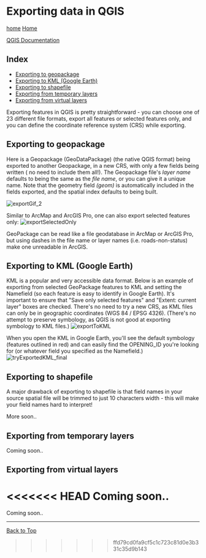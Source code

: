 
# Exporting data in QGIS

[home](../README.md)
[Home](../README.md)

[QGIS Documentation](https://docs.qgis.org/testing/en/docs/gentle_gis_introduction/data_capture.html)

## Index
* [Exporting to geopackage](#Exporting-to-geopackage)
* [Exporting to KML (Google Earth)](#Exporting-to-KML)
* [Exporting to shapefile](#Exporting-to-shapefile)
* [Exporting from temporary layers](#Exporting-from-temporary-layers)
* [Exporting from virtual layers](#Exporting-from-virtual-layers)

Exporting features in QGIS is pretty straightforward - you can choose one of 23 different file formats, export all features or selected features only, and you can define the coordinate reference system (CRS) while exporting.

## Exporting to geopackage
Here is a Geopackage (GeoDataPackage) (the native QGIS format) being exported to another Geopackage, in a new CRS, with only a few fields being written ( no need to include them all!). The Geopackage file's *layer name* defaults to being the same as the *file name*, or you can give it a unique name. Note that the geometry field *(geom)*  is automatically included in the fields exported, and the spatial index defaults to being built.

![exportGif_2](https://github.com/gecko2019/gis-pantry/blob/master/docs/getting-started-with-QGIS/images/exportGif_2.gif "Wheeeee!!")

Similar to ArcMap and ArcGIS Pro, one can also export selected features only:
![exportSelectedOnly](https://github.com/gecko2019/gis-pantry/blob/master/docs/getting-started-with-QGIS/images/exportSelectedOnly.gif "Just these polygons..")

GeoPackage can be read like a file geodatabase in ArcMap or ArcGIS Pro, but using dashes in the file name or layer names (i.e. roads-non-status) make one unreadable in ArcGIS.

## Exporting to KML (Google Earth)

KML is a popular and very accessible data format. Below is an example of exporting from selected GeoPackage features to KML and setting the Namefield (so each feature is easy to identify in Google Earth). It's important to ensure that "Save only selected features" and "Extent: current layer" boxes are checked. There's no need to try a new CRS, as KML files can only be in geographic coordinates (WGS 84 / EPSG 4326). (There's no attempt to preserve symbology, as QGIS is not good at exporting symbology to KML files.)
![exportToKML](https://github.com/gecko2019/gis-pantry/blob/master/docs/getting-started-with-QGIS/images/exportToKML.gif "Oh yeahhhh!!")

When you open the KML in Google Earth, you'll see the default symbology (features outlined in red) and can easily find the OPENING_ID you're looking for (or whatever field you specified as the Namefield.)
![tryExportedKML_final](https://github.com/gecko2019/gis-pantry/blob/master/docs/getting-started-with-QGIS/images/tryExportedKML_final.gif "That'll do!")

## Exporting to shapefile
A major drawback of exporting to shapefile is that field names in your source spatial file will be trimmed to just 10 characters width - this will make your field names hard to interpret!

More soon..

## Exporting from temporary layers
Coming soon..

## Exporting from virtual layers
<<<<<<< HEAD
Coming soon..
=======
Coming soon..

---
[Back to Top](#Index)
>>>>>>> ffd79cd0fa9cf5c1c723c81d0e3b331c35d9b143
